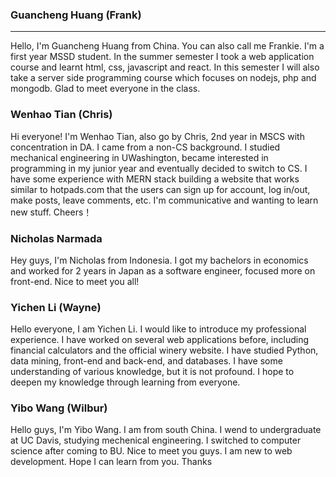 ### Guancheng Huang (Frank)

---

Hello, I'm Guancheng Huang from China. You can also call me Frankie. I'm a first year MSSD student. In the summer semester I took a web application course and learnt html, css, javascript and react. In this semester I will also take a server side programming course which focuses on nodejs, php and mongodb. Glad to meet everyone in the class.   

### Wenhao Tian (Chris)

Hi everyone! I'm Wenhao Tian, also go by Chris, 2nd year in MSCS with concentration in DA. I came from a non-CS background. I studied mechanical engineering in UWashington, became interested in programming in my junior year and eventually decided to switch to CS. I have some experience with MERN stack building a website that works similar to hotpads.com that the users can sign up for account, log in/out, make posts, leave comments, etc. I'm communicative and wanting to learn new stuff. Cheers！

### Nicholas Narmada

Hey guys, I'm Nicholas from Indonesia. I got my bachelors in economics and worked for 2 years in Japan as a software engineer, focused more on front-end. Nice to meet you all!

### Yichen Li (Wayne)
Hello everyone, I am Yichen Li. I would like to introduce my professional experience. I have worked on several web applications before, including financial calculators and the official winery website. I have studied Python, data mining, front-end and back-end, and databases. I have some understanding of various knowledge, but it is not profound. I hope to deepen my knowledge through learning from everyone.

### Yibo Wang (Wilbur)
Hello guys, I'm Yibo Wang. I am from south China. I wend to undergraduate at UC Davis, studying mechenical engineering. I switched to computer science after coming to BU. Nice to meet you guys. I am new to web development. Hope I can learn from you. Thanks
